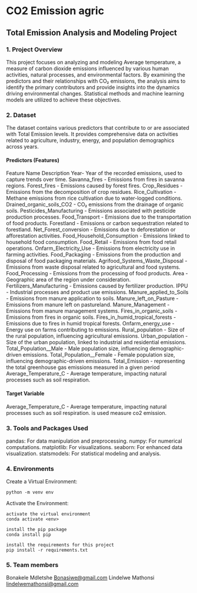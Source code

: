 # CO2 Emission agric
## Total Emission Analysis and Modeling Project

### 1. Project Overview
This project focuses on analyzing and modeling Average temperature, a measure of carbon dioxide emissions influenced by various human activities, natural processes, and environmental factors. By examining the predictors and their relationships with CO₂ emissions, the analysis aims to identify the primary contributors and provide insights into the dynamics driving environmental changes. Statistical methods and machine learning models are utilized to achieve these objectives.

### 2. Dataset
The dataset contains various predictors that contribute to or are associated with Total Emission levels. It provides comprehensive data on activities related to agriculture, industry, energy, and population demographics across years.

#### Predictors (Features)
Feature Name	Description
 Year-  Year of the recorded emissions, used to capture trends over time.
 Savanna_fires - Emissions from fires in savanna regions.
 Forest_fires - Emissions caused by forest fires.
 Crop_Residues - Emissions from the decomposition of crop residues.
 Rice_Cultivation - Methane emissions from rice cultivation due to water-logged conditions.
 Drained_organic_soils_CO2 - CO₂ emissions from the drainage of organic soils.
 Pesticides_Manufacturing - Emissions associated with pesticide production processes.
 Food_Transport - Emissions due to the transportation of food products.
 Forestland - Emissions or carbon sequestration related to forestland.
 Net_Forest_conversion - Emissions due to deforestation or afforestation activities.
 Food_Household_Consumption - Emissions linked to household food consumption.
 Food_Retail	- Emissions from food retail operations.
 Onfarm_Electricity_Use - Emissions from electricity use in farming activities.
 Food_Packaging - Emissions from the production and disposal of food packaging materials.
 Agrifood_Systems_Waste_Disposal	- Emissions from waste disposal related to agricultural and food systems.
 Food_Processing - Emissions from the processing of food products.
 Area - Geographic area of the region under consideration.
 Fertilizers_Manufacturing - Emissions caused by fertilizer production.
 IPPU - Industrial processes and product use emissions.
 Manure_applied_to_Soils - Emissions from manure application to soils.
 Manure_left_on_Pasture - Emissions from manure left on pastureland.
 Manure_Management - Emissions from manure management systems.
 Fires_in_organic_soils - Emissions from fires in organic soils.
 Fires_in_humid_tropical_forests - Emissions due to fires in humid tropical forests.
 Onfarm_energy_use - Energy use on farms contributing to emissions.
 Rural_population - Size of the rural population, influencing agricultural emissions.
 Urban_population - Size of the urban population, linked to industrial and residential emissions.
 Total_Population__Male - Male population size, influencing demographic-driven emissions.
 Total_Population__Female - Female population size, influencing demographic-driven emissions.
 Total_Emission - representing the total greenhouse gas emissions measured in a given period
 Average_Temperature_C - Average temperature, impacting natural processes such as soil respiration.

#### Target Variable
 Average_Temperature_C - Average temperature, impacting natural processes such as soil respiration. is used measure co2 emission.

### 3. Tools and Packages Used
pandas: For data manipulation and preprocessing.
numpy: For numerical computations.
matplotlib: For visualizations.
seaborn: For enhanced data visualization.
statsmodels: For statistical modeling and analysis.

### 4. Environments

Create a Virtual Environment: 

    python -m venv env

Activate the Environment:

    activate the virtual environment
    conda activate <env>

    install the pip package
    conda install pip

    install the requirements for this project
    pip install -r requirements.txt

### 5. Team members

Bonakele Mdletshe   Bonasiwe@gmail.com
Lindelwe Mathonsi   lindelwemathonsi@gmail.com